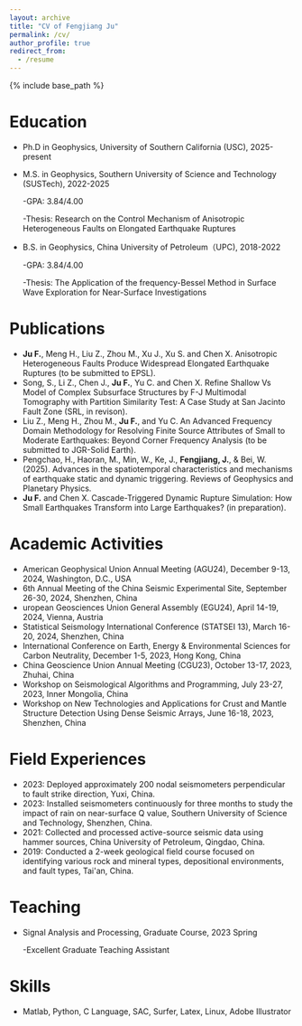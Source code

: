 ```yaml
---
layout: archive
title: "CV of Fengjiang Ju"
permalink: /cv/
author_profile: true
redirect_from:
  - /resume
---
```


{% include base_path %}

Education
======
* Ph.D in Geophysics, University of Southern California (USC), 2025-present
* M.S. in Geophysics, Southern University of Science and Technology (SUSTech), 2022-2025
  
  -GPA: 3.84/4.00
  
  -Thesis: Research on the Control Mechanism of Anisotropic Heterogeneous Faults on Elongated Earthquake Ruptures
* B.S. in Geophysics, China University of Petroleum（UPC), 2018-2022
  
  -GPA: 3.84/4.00
  
  -Thesis: The Application of the frequency-Bessel Method in Surface Wave Exploration for Near-Surface Investigations

Publications
======
*  **Ju F.**, Meng H., Liu Z., Zhou M., Xu J., Xu S. and Chen X. Anisotropic Heterogeneous Faults Produce Widespread Elongated Earthquake Ruptures (to be submitted to EPSL).
*  Song, S., Li Z., Chen J., **Ju F.**, Yu C. and Chen X. Refine Shallow Vs Model of Complex Subsurface Structures by F-J Multimodal Tomography with Partition Similarity Test: A Case Study at San Jacinto Fault Zone (SRL, in revison).
*  Liu Z., Meng H., Zhou M., **Ju F.**, and Yu C. An Advanced Frequency Domain Methodology for Resolving Finite Source Attributes of Small to Moderate Earthquakes: Beyond Corner Frequency Analysis (to be submitted to JGR-Solid Earth).
*  Pengchao, H., Haoran, M., Min, W., Ke, J., **Fengjiang, J.**, & Bei, W. (2025). Advances in the spatiotemporal characteristics and mechanisms of earthquake static and dynamic triggering. Reviews of Geophysics and Planetary Physics.
*  **Ju F.** and Chen X. Cascade-Triggered Dynamic Rupture Simulation: How Small Earthquakes Transform into Large Earthquakes? (in preparation).

Academic Activities
======
* American Geophysical Union Annual Meeting (AGU24), December 9-13, 2024, Washington, D.C., USA
* 6th Annual Meeting of the China Seismic Experimental Site, September 26-30, 2024, Shenzhen, China
* uropean Geosciences Union General Assembly (EGU24), April 14-19, 2024, Vienna, Austria
* Statistical Seismology International Conference (STATSEI 13), March 16-20, 2024, Shenzhen, China
* International Conference on Earth, Energy \& Environmental Sciences for Carbon Neutrality, December 1-5, 2023, Hong Kong, China
* China Geoscience Union Annual Meeting (CGU23), October 13-17, 2023, Zhuhai, China
* Workshop on Seismological Algorithms and Programming, July 23-27, 2023, Inner Mongolia, China
* Workshop on New Technologies and Applications for Crust and Mantle Structure Detection Using Dense Seismic Arrays, June 16-18, 2023, Shenzhen, China

Field Experiences
======
* 2023: Deployed approximately 200 nodal seismometers perpendicular to fault strike direction, Yuxi, China.
* 2023: Installed seismometers continuously for three months to study the impact of rain on near-surface Q value, Southern University of Science and Technology, Shenzhen, China.
* 2021: Collected and processed active-source seismic data using hammer sources, China University of Petroleum, Qingdao, China.
* 2019: Conducted a 2-week geological field course focused on identifying various rock and mineral types, depositional environments, and fault types, Tai'an, China.

Teaching
======
* Signal Analysis and Processing, Graduate Course, 2023 Spring
  
  -Excellent Graduate Teaching Assistant

Skills
======
* Matlab, Python, C Language, SAC, Surfer, Latex, Linux, Adobe Illustrator

